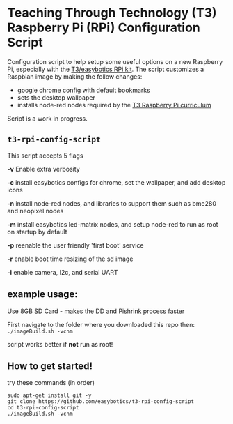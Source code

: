 # Teaching Through Technology (T3) Raspberry Pi (RPi) Configuration Script

Configuration script to help setup some useful options on a new Raspberry Pi, especially with the [T3/easybotics RPi kit](https://www.easybotics.com/product/rpi-kit-10inch/).  The script customizes a Raspbian image by making the follow changes: 
* google chrome config with default bookmarks
* sets the desktop wallpaper
* installs node-red nodes required by the [T3 Raspberry Pi curriculum](https://t3alliance.org/raspberry-pi-overview-page/)

Script is a work in progress.  

## `t3-rpi-config-script`

This script accepts 5 flags 

**-v** Enable extra verbosity

**-c** install easybotics configs for chrome, set the wallpaper, and add desktop icons 

**-n** install node-red nodes, and libraries to support them such as bme280 and neopixel nodes 

**-m** install easybotics led-matrix nodes, and setup node-red to run as root on startup by default 

**-p** reenable the user friendly 'first boot' service 

**-r** enable boot time resizing of the sd image 

**-i** enable camera, I2c, and serial UART

## example usage:

Use 8GB SD Card - makes the DD and Pishrink process faster

First navigate to the folder where you downloaded this repo then:
`./imageBuild.sh -vcnm`

script works better if **not** run as root! 

## How to get started!

try these commands (in order) 
```
sudo apt-get install git -y  
git clone https://github.com/easybotics/t3-rpi-config-script 
cd t3-rpi-config-script 
./imageBuild.sh -vcnm
``` 

